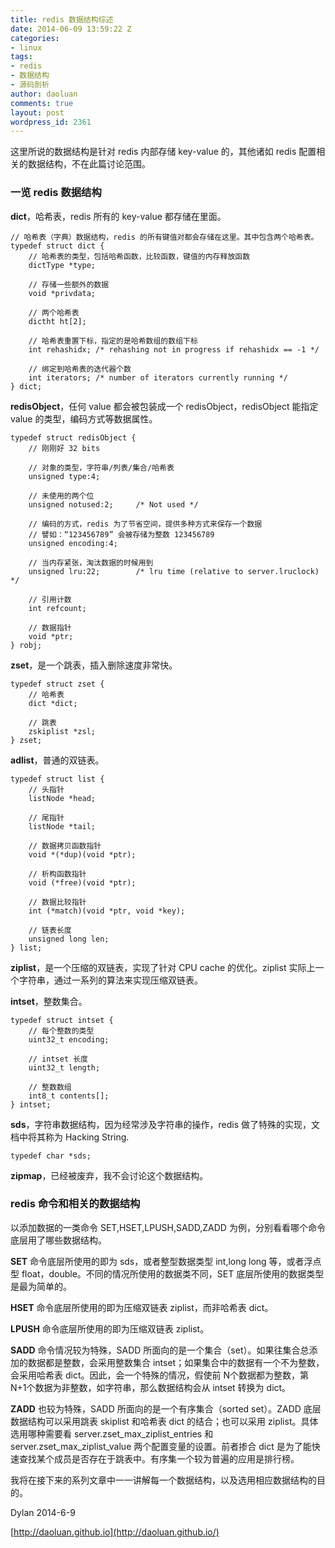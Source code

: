 ```yaml
---
title: redis 数据结构综述
date: 2014-06-09 13:59:22 Z
categories:
- linux
tags:
- redis
- 数据结构
- 源码剖析
author: daoluan
comments: true
layout: post
wordpress_id: 2361
---
```


这里所说的数据结构是针对 redis 内部存储 key-value 的，其他诸如 redis 配置相关的数据结构，不在此篇讨论范围。


### 一览 redis 数据结构


**dict**，哈希表，redis 所有的 key-value 都存储在里面。

    
    // 哈希表（字典）数据结构，redis 的所有键值对都会存储在这里。其中包含两个哈希表。
    typedef struct dict {
        // 哈希表的类型，包括哈希函数，比较函数，键值的内存释放函数
        dictType *type;
    
        // 存储一些额外的数据
        void *privdata;
    
        // 两个哈希表
        dictht ht[2];
    
        // 哈希表重置下标，指定的是哈希数组的数组下标
        int rehashidx; /* rehashing not in progress if rehashidx == -1 */
    
        // 绑定到哈希表的迭代器个数
        int iterators; /* number of iterators currently running */
    } dict;


**redisObject**，任何 value 都会被包装成一个 redisObject，redisObject 能指定 value 的类型，编码方式等数据属性。

    
    typedef struct redisObject {
        // 刚刚好 32 bits
    
        // 对象的类型，字符串/列表/集合/哈希表
        unsigned type:4;
    
        // 未使用的两个位
        unsigned notused:2;     /* Not used */
    
        // 编码的方式，redis 为了节省空间，提供多种方式来保存一个数据
        // 譬如：“123456789” 会被存储为整数 123456789
        unsigned encoding:4;
    
        // 当内存紧张，淘汰数据的时候用到
        unsigned lru:22;        /* lru time (relative to server.lruclock) */
    
        // 引用计数
        int refcount;
    
        // 数据指针
        void *ptr;
    } robj;


**zset**，是一个跳表，插入删除速度非常快。

    
    typedef struct zset {
        // 哈希表
        dict *dict;
    
        // 跳表
        zskiplist *zsl;
    } zset;


**adlist**，普通的双链表。

    
    typedef struct list {
        // 头指针
        listNode *head;
    
        // 尾指针
        listNode *tail;
    
        // 数据拷贝函数指针
        void *(*dup)(void *ptr);
    
        // 析构函数指针
        void (*free)(void *ptr);
    
        // 数据比较指针
        int (*match)(void *ptr, void *key);
    
        // 链表长度
        unsigned long len;
    } list;


**ziplist**，是一个压缩的双链表，实现了针对 CPU cache 的优化。ziplist 实际上一个字符串，通过一系列的算法来实现压缩双链表。

**intset**，整数集合。

    
    typedef struct intset {
        // 每个整数的类型
        uint32_t encoding;
    
        // intset 长度
        uint32_t length;
    
        // 整数数组
        int8_t contents[];
    } intset;


**sds**，字符串数据结构，因为经常涉及字符串的操作，redis 做了特殊的实现，文档中将其称为 Hacking String.

    
    typedef char *sds;


**zipmap**，已经被废弃，我不会讨论这个数据结构。


### redis 命令和相关的数据结构


以添加数据的一类命令 SET,HSET,LPUSH,SADD,ZADD 为例，分别看看哪个命令底层用了哪些数据结构。

**SET** 命令底层所使用的即为 sds，或者整型数据类型 int,long long 等，或者浮点型 float，double。不同的情况所使用的数据类不同，SET 底层所使用的数据类型是最为简单的。

**HSET** 命令底层所使用的即为压缩双链表 ziplist，而非哈希表 dict。

**LPUSH** 命令底层所使用的即为压缩双链表 ziplist。

**SADD** 命令情况较为特殊，SADD 所面向的是一个集合（set）。如果往集合总添加的数据都是整数，会采用整数集合 intset；如果集合中的数据有一个不为整数，会采用哈希表 dict。因此，会一个特殊的情况，假使前 N个数据都为整数，第 N+1个数据为非整数，如字符串，那么数据结构会从 intset 转换为 dict。

**ZADD** 也较为特殊，SADD 所面向的是一个有序集合（sorted set）。ZADD 底层数据结构可以采用跳表 skiplist 和哈希表 dict 的结合；也可以采用 ziplist。具体选用哪种需要看 server.zset_max_ziplist_entries 和 server.zset_max_ziplist_value 两个配置变量的设置。前者掺合 dict 是为了能快速查找某个成员是否存在于跳表中。有序集一个较为普遍的应用是排行榜。

我将在接下来的系列文章中一一讲解每一个数据结构，以及选用相应数据结构的目的。



Dylan 2014-6-9

[http://daoluan.github.io](http://daoluan.github.io/)
